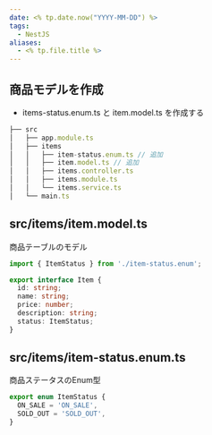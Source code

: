 ```yaml
---
date: <% tp.date.now("YYYY-MM-DD") %>
tags:
  - NestJS
aliases:
  - <% tp.file.title %>
---
```

## 商品モデルを作成

- items-status.enum.ts と item.model.ts を作成する

```ts
├── src
│   ├── app.module.ts
│   ├── items
│   │   ├── item-status.enum.ts // 追加
│   │   ├── item.model.ts // 追加
│   │   ├── items.controller.ts
│   │   ├── items.module.ts
│   │   └── items.service.ts
│   └── main.ts
```

## src/items/item.model.ts

商品テーブルのモデル

```ts
import { ItemStatus } from './item-status.enum';

export interface Item {
  id: string;
  name: string;
  price: number;
  description: string;
  status: ItemStatus;
}
```

## src/items/item-status.enum.ts 

商品ステータスのEnum型

```ts
export enum ItemStatus {
  ON_SALE = 'ON_SALE',
  SOLD_OUT = 'SOLD_OUT',
}
```